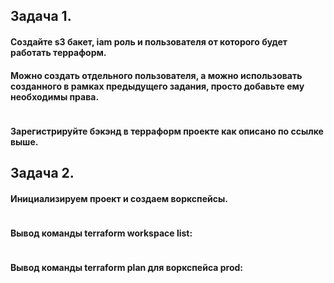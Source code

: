 ## **Задача 1.**
#### Создайте s3 бакет, iam роль и пользователя от которого будет работать терраформ. 
#### Можно создать отдельного пользователя, а можно использовать созданного в рамках предыдущего задания, просто добавьте ему необходимы права.
```
```
#### Зарегистрируйте бэкэнд в терраформ проекте как описано по ссылке выше.
## **Задача 2.** 
#### Инициализируем проект и создаем воркспейсы.
```
```
#### Вывод команды terraform workspace list:
```
```
#### Вывод команды terraform plan для воркспейса prod:
```
```
